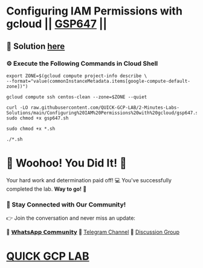 # Configuring IAM Permissions with gcloud || [GSP647](https://www.cloudskillsboost.google/focuses/7678?parent=catalog) ||

## 🔑 Solution [here](https://youtu.be/e5uGvyCrFTw)

### ⚙️ Execute the Following Commands in Cloud Shell

```
export ZONE=$(gcloud compute project-info describe \
--format="value(commonInstanceMetadata.items[google-compute-default-zone])")

gcloud compute ssh centos-clean --zone=$ZONE --quiet
```
```
curl -LO raw.githubusercontent.com/QUICK-GCP-LAB/2-Minutes-Labs-Solutions/main/Configuring%20IAM%20Permissions%20with%20gcloud/gsp647.sh
sudo chmod +x gsp647.sh

sudo chmod +x *.sh

./*.sh
```

# 🎉 Woohoo! You Did It! 🎉

Your hard work and determination paid off! 💻
You've successfully completed the lab. **Way to go!** 🚀

### 💬 Stay Connected with Our Community!

👉 Join the conversation and never miss an update:

💚 [𝗪𝗵𝗮𝘁𝘀𝗔𝗽𝗽 𝗖𝗼𝗺𝗺𝘂𝗻𝗶𝘁𝘆](https://chat.whatsapp.com/ECJ9h8GA3CA1ksaI9m5NrX)
📢 [Telegram Channel](https://t.me/quickgcplab)
👥 [Discussion Group](https://t.me/quickgcplabchats)

# [QUICK GCP LAB](https://www.youtube.com/@quickgcplab)
